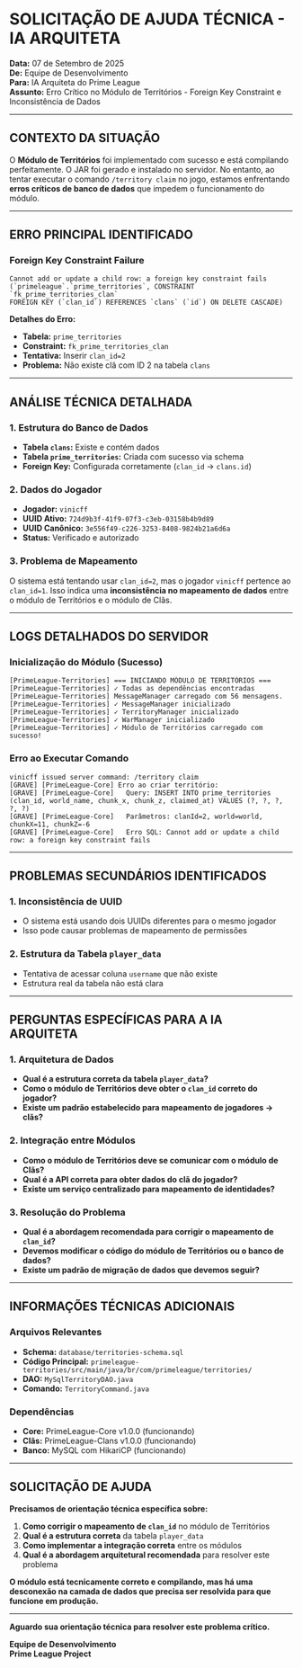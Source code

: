 # **SOLICITAÇÃO DE AJUDA TÉCNICA - IA ARQUITETA**

**Data:** 07 de Setembro de 2025  
**De:** Equipe de Desenvolvimento  
**Para:** IA Arquiteta do Prime League  
**Assunto:** Erro Crítico no Módulo de Territórios - Foreign Key Constraint e Inconsistência de Dados  

---

## **CONTEXTO DA SITUAÇÃO**

O **Módulo de Territórios** foi implementado com sucesso e está compilando perfeitamente. O JAR foi gerado e instalado no servidor. No entanto, ao tentar executar o comando `/territory claim` no jogo, estamos enfrentando **erros críticos de banco de dados** que impedem o funcionamento do módulo.

---

## **ERRO PRINCIPAL IDENTIFICADO**

### **Foreign Key Constraint Failure**
```
Cannot add or update a child row: a foreign key constraint fails 
(`primeleague`.`prime_territories`, CONSTRAINT `fk_prime_territories_clan` 
FOREIGN KEY (`clan_id`) REFERENCES `clans` (`id`) ON DELETE CASCADE)
```

**Detalhes do Erro:**
- **Tabela:** `prime_territories`
- **Constraint:** `fk_prime_territories_clan`
- **Tentativa:** Inserir `clan_id=2`
- **Problema:** Não existe clã com ID 2 na tabela `clans`

---

## **ANÁLISE TÉCNICA DETALHADA**

### **1. Estrutura do Banco de Dados**
- **Tabela `clans`:** Existe e contém dados
- **Tabela `prime_territories`:** Criada com sucesso via schema
- **Foreign Key:** Configurada corretamente (`clan_id` → `clans.id`)

### **2. Dados do Jogador**
- **Jogador:** `vinicff`
- **UUID Ativo:** `724d9b3f-41f9-07f3-c3eb-03158b4b9d89`
- **UUID Canônico:** `3e556f49-c226-3253-8408-9824b21a6d6a`
- **Status:** Verificado e autorizado

### **3. Problema de Mapeamento**
O sistema está tentando usar `clan_id=2`, mas o jogador `vinicff` pertence ao `clan_id=1`. Isso indica uma **inconsistência no mapeamento de dados** entre o módulo de Territórios e o módulo de Clãs.

---

## **LOGS DETALHADOS DO SERVIDOR**

### **Inicialização do Módulo (Sucesso)**
```
[PrimeLeague-Territories] === INICIANDO MÓDULO DE TERRITÓRIOS ===
[PrimeLeague-Territories] ✓ Todas as dependências encontradas
[PrimeLeague-Territories] MessageManager carregado com 56 mensagens.
[PrimeLeague-Territories] ✓ MessageManager inicializado
[PrimeLeague-Territories] ✓ TerritoryManager inicializado
[PrimeLeague-Territories] ✓ WarManager inicializado
[PrimeLeague-Territories] ✓ Módulo de Territórios carregado com sucesso!
```

### **Erro ao Executar Comando**
```
vinicff issued server command: /territory claim
[GRAVE] [PrimeLeague-Core] Erro ao criar território:
[GRAVE] [PrimeLeague-Core]   Query: INSERT INTO prime_territories (clan_id, world_name, chunk_x, chunk_z, claimed_at) VALUES (?, ?, ?, ?, ?)
[GRAVE] [PrimeLeague-Core]   Parâmetros: clanId=2, world=world, chunkX=11, chunkZ=-6
[GRAVE] [PrimeLeague-Core]   Erro SQL: Cannot add or update a child row: a foreign key constraint fails
```

---

## **PROBLEMAS SECUNDÁRIOS IDENTIFICADOS**

### **1. Inconsistência de UUID**
- O sistema está usando dois UUIDs diferentes para o mesmo jogador
- Isso pode causar problemas de mapeamento de permissões

### **2. Estrutura da Tabela `player_data`**
- Tentativa de acessar coluna `username` que não existe
- Estrutura real da tabela não está clara

---

## **PERGUNTAS ESPECÍFICAS PARA A IA ARQUITETA**

### **1. Arquitetura de Dados**
- **Qual é a estrutura correta da tabela `player_data`?**
- **Como o módulo de Territórios deve obter o `clan_id` correto do jogador?**
- **Existe um padrão estabelecido para mapeamento de jogadores → clãs?**

### **2. Integração entre Módulos**
- **Como o módulo de Territórios deve se comunicar com o módulo de Clãs?**
- **Qual é a API correta para obter dados do clã do jogador?**
- **Existe um serviço centralizado para mapeamento de identidades?**

### **3. Resolução do Problema**
- **Qual é a abordagem recomendada para corrigir o mapeamento de `clan_id`?**
- **Devemos modificar o código do módulo de Territórios ou o banco de dados?**
- **Existe um padrão de migração de dados que devemos seguir?**

---

## **INFORMAÇÕES TÉCNICAS ADICIONAIS**

### **Arquivos Relevantes**
- **Schema:** `database/territories-schema.sql`
- **Código Principal:** `primeleague-territories/src/main/java/br/com/primeleague/territories/`
- **DAO:** `MySqlTerritoryDAO.java`
- **Comando:** `TerritoryCommand.java`

### **Dependências**
- **Core:** PrimeLeague-Core v1.0.0 (funcionando)
- **Clãs:** PrimeLeague-Clans v1.0.0 (funcionando)
- **Banco:** MySQL com HikariCP (funcionando)

---

## **SOLICITAÇÃO DE AJUDA**

**Precisamos de orientação técnica específica sobre:**

1. **Como corrigir o mapeamento de `clan_id`** no módulo de Territórios
2. **Qual é a estrutura correta** da tabela `player_data`
3. **Como implementar a integração correta** entre os módulos
4. **Qual é a abordagem arquitetural recomendada** para resolver este problema

**O módulo está tecnicamente correto e compilando, mas há uma desconexão na camada de dados que precisa ser resolvida para que funcione em produção.**

---

**Aguardo sua orientação técnica para resolver este problema crítico.**

**Equipe de Desenvolvimento**  
**Prime League Project**
